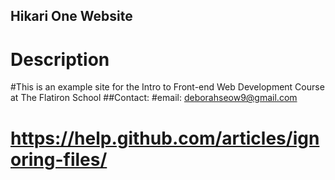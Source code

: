 Hikari One Website
---

# Description

#This is an example site for the Intro to Front-end Web Development Course at The Flatiron School
##Contact:
#email: deborahseow9@gmail.com
# https://help.github.com/articles/ignoring-files/
